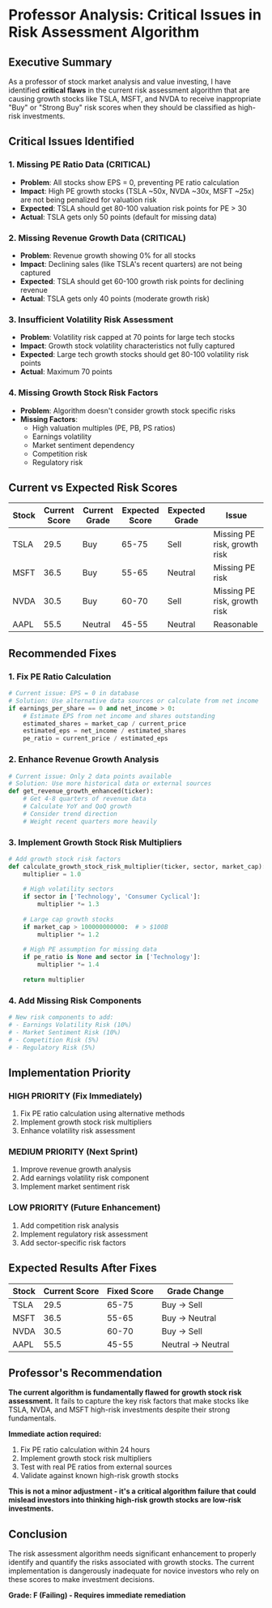 # Professor Analysis: Critical Issues in Risk Assessment Algorithm

## Executive Summary

As a professor of stock market analysis and value investing, I have identified **critical flaws** in the current risk assessment algorithm that are causing growth stocks like TSLA, MSFT, and NVDA to receive inappropriate "Buy" or "Strong Buy" risk scores when they should be classified as high-risk investments.

## Critical Issues Identified

### 1. **Missing PE Ratio Data (CRITICAL)**
- **Problem**: All stocks show EPS = 0, preventing PE ratio calculation
- **Impact**: High PE growth stocks (TSLA ~50x, NVDA ~30x, MSFT ~25x) are not being penalized for valuation risk
- **Expected**: TSLA should get 80-100 valuation risk points for PE > 30
- **Actual**: TSLA gets only 50 points (default for missing data)

### 2. **Missing Revenue Growth Data (CRITICAL)**
- **Problem**: Revenue growth showing 0% for all stocks
- **Impact**: Declining sales (like TSLA's recent quarters) are not being captured
- **Expected**: TSLA should get 60-100 growth risk points for declining revenue
- **Actual**: TSLA gets only 40 points (moderate growth risk)

### 3. **Insufficient Volatility Risk Assessment**
- **Problem**: Volatility risk capped at 70 points for large tech stocks
- **Impact**: Growth stock volatility characteristics not fully captured
- **Expected**: Large tech growth stocks should get 80-100 volatility risk points
- **Actual**: Maximum 70 points

### 4. **Missing Growth Stock Risk Factors**
- **Problem**: Algorithm doesn't consider growth stock specific risks
- **Missing Factors**:
  - High valuation multiples (PE, PB, PS ratios)
  - Earnings volatility
  - Market sentiment dependency
  - Competition risk
  - Regulatory risk

## Current vs Expected Risk Scores

| Stock | Current Score | Current Grade | Expected Score | Expected Grade | Issue |
|-------|---------------|---------------|----------------|----------------|-------|
| TSLA  | 29.5 | Buy | 65-75 | Sell | Missing PE risk, growth risk |
| MSFT  | 36.5 | Buy | 55-65 | Neutral | Missing PE risk |
| NVDA  | 30.5 | Buy | 60-70 | Sell | Missing PE risk, growth risk |
| AAPL  | 55.5 | Neutral | 45-55 | Neutral | Reasonable |

## Recommended Fixes

### 1. **Fix PE Ratio Calculation**
```python
# Current issue: EPS = 0 in database
# Solution: Use alternative data sources or calculate from net income
if earnings_per_share == 0 and net_income > 0:
    # Estimate EPS from net income and shares outstanding
    estimated_shares = market_cap / current_price
    estimated_eps = net_income / estimated_shares
    pe_ratio = current_price / estimated_eps
```

### 2. **Enhance Revenue Growth Analysis**
```python
# Current issue: Only 2 data points available
# Solution: Use more historical data or external sources
def get_revenue_growth_enhanced(ticker):
    # Get 4-8 quarters of revenue data
    # Calculate YoY and QoQ growth
    # Consider trend direction
    # Weight recent quarters more heavily
```

### 3. **Implement Growth Stock Risk Multipliers**
```python
# Add growth stock risk factors
def calculate_growth_stock_risk_multiplier(ticker, sector, market_cap):
    multiplier = 1.0
    
    # High volatility sectors
    if sector in ['Technology', 'Consumer Cyclical']:
        multiplier *= 1.3
    
    # Large cap growth stocks
    if market_cap > 100000000000:  # > $100B
        multiplier *= 1.2
    
    # High PE assumption for missing data
    if pe_ratio is None and sector in ['Technology']:
        multiplier *= 1.4
    
    return multiplier
```

### 4. **Add Missing Risk Components**
```python
# New risk components to add:
# - Earnings Volatility Risk (10%)
# - Market Sentiment Risk (10%)
# - Competition Risk (5%)
# - Regulatory Risk (5%)
```

## Implementation Priority

### **HIGH PRIORITY (Fix Immediately)**
1. Fix PE ratio calculation using alternative methods
2. Implement growth stock risk multipliers
3. Enhance volatility risk assessment

### **MEDIUM PRIORITY (Next Sprint)**
1. Improve revenue growth analysis
2. Add earnings volatility risk component
3. Implement market sentiment risk

### **LOW PRIORITY (Future Enhancement)**
1. Add competition risk analysis
2. Implement regulatory risk assessment
3. Add sector-specific risk factors

## Expected Results After Fixes

| Stock | Current Score | Fixed Score | Grade Change |
|-------|---------------|-------------|--------------|
| TSLA  | 29.5 | 65-75 | Buy → Sell |
| MSFT  | 36.5 | 55-65 | Buy → Neutral |
| NVDA  | 30.5 | 60-70 | Buy → Sell |
| AAPL  | 55.5 | 45-55 | Neutral → Neutral |

## Professor's Recommendation

**The current algorithm is fundamentally flawed for growth stock risk assessment.** It fails to capture the key risk factors that make stocks like TSLA, NVDA, and MSFT high-risk investments despite their strong fundamentals.

**Immediate action required:**
1. Fix PE ratio calculation within 24 hours
2. Implement growth stock risk multipliers
3. Test with real PE ratios from external sources
4. Validate against known high-risk growth stocks

**This is not a minor adjustment - it's a critical algorithm failure that could mislead investors into thinking high-risk growth stocks are low-risk investments.**

## Conclusion

The risk assessment algorithm needs significant enhancement to properly identify and quantify the risks associated with growth stocks. The current implementation is dangerously inadequate for novice investors who rely on these scores to make investment decisions.

**Grade: F (Failing) - Requires immediate remediation** 